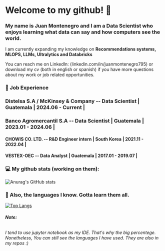 # Welcome to my github! :wave:

### My name is Juan Montenegro and I am a Data Scientist who enjoys learning what data can say and how computers see the world. 

I am currently expanding my knowledge on **Recommendations systems, MLOPS, LLMs, Ultralytics and Databricks**

You can reach me on LinkedIn: (linkedin.com/in/juanmontenegro795) or download my cv (both in english or spanish) if you have more questions about my work or job related opportunities. 

### :office: Job Experience 

### **Distelsa S.A  / McKinsey & Company  -- Data Scientist | Guatemala | 2024.06 - Current |**

### **Banco Agromercantil S.A -- Data Scientist | Guatemala | 2023.01 - 2024.06 |**

#### **CHOWIS CO. LTD. -- R&D Engineer intern | South Korea | 2021.11 - 2022.04 |**

#### **VESTEX-OEC -- Data Analyst | Guatemala | 2017.01 - 2019.07 |**

### :computer: My github stats (working on them):

![Anurag's GitHub stats](https://github-readme-stats.vercel.app/api?username=juananmonte&show_icons=true&theme=tokyonight&hide_border=true&show_icons=true)

### :page_facing_up: Also, the languages I know. Gotta learn them all.

[![Top Langs](https://github-readme-stats.vercel.app/api/top-langs/?username=juananmonte&layout=compact)](https://github.com/anuraghazra/github-readme-stats)

###### **Note:** 
###### I tend to use jupyter notebook as my IDE. That's why the big percentege. Nonetheless, You can still see the languages I have used. They are also in my repos :)
